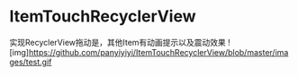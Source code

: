 # ItemTouchRecyclerView
实现RecyclerView拖动是，其他Item有动画提示以及震动效果
 ![img]https://github.com/panyiyiyi/ItemTouchRecyclerView/blob/master/images/test.gif
